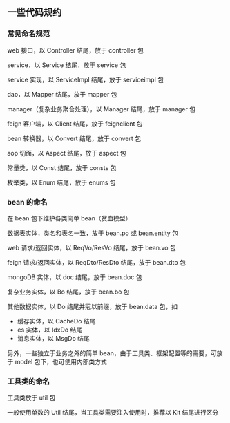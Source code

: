 ## 一些代码规约

### 常见命名规范

web 接口，以 Controller 结尾，放于 controller 包

service，以 Service 结尾，放于 service 包

service 实现，以 ServiceImpl 结尾，放于 serviceimpl 包

dao，以 Mapper 结尾，放于 mapper 包

manager（复杂业务聚合处理），以 Manager 结尾，放于 manager 包

feign 客户端，以 Client 结尾，放于 feignclient 包

bean 转换器，以 Convert 结尾，放于 convert 包

aop 切面，以 Aspect 结尾，放于 aspect 包

常量类，以 Const 结尾，放于 consts 包

枚举类，以 Enum 结尾，放于 enums 包

### bean 的命名

在 bean 包下维护各类简单 bean（贫血模型）

数据表实体，类名和表名一致，放于 bean.po 或 bean.entity 包

web 请求/返回实体，以 ReqVo/ResVo 结尾，放于 bean.vo 包

feign 请求/返回实体，以 ReqDto/ResDto 结尾，放于 bean.dto 包

mongoDB 实体，以 doc 结尾，放于 bean.doc 包

复杂业务实体，以 Bo 结尾，放于 bean.bo 包

其他数据实体，以 Do 结尾并冠以前缀，放于 bean.data 包，如

- 缓存实体，以 CacheDo 结尾
- es 实体，以 IdxDo 结尾
- 消息实体，以 MsgDo 结尾

另外，一些独立于业务之外的简单 bean，由于工具类、框架配置等的需要，可放于 model 包下，也可使用内部类方式

### 工具类的命名

工具类放于 util 包

一般使用单数的 Util 结尾，当工具类需要注入使用时，推荐以 Kit 结尾进行区分



